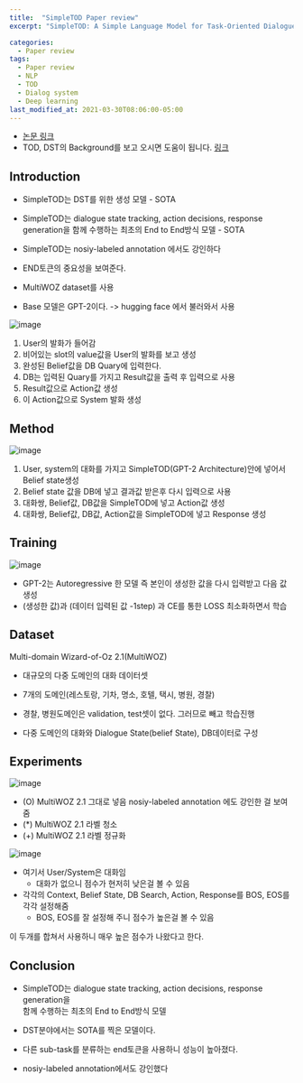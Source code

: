 ```yaml
---
title:  "SimpleTOD Paper review"
excerpt: "SimpleTOD: A Simple Language Model for Task-Oriented Dialogue"

categories:
  - Paper review
tags:
  - Paper review
  - NLP
  - TOD
  - Dialog system
  - Deep learning
last_modified_at: 2021-03-30T08:06:00-05:00
---
```


- [논문 링크](https://arxiv.org/abs/2005.00796)
- TOD, DST의 Background를 보고 오시면 도움이 됩니다.
  [링크](https://momozzing.github.io/momo.github.io/TOD,-DST/)

## Introduction
- SimpleTOD는 DST를 위한 생성 모델 - SOTA

- SimpleTOD는 dialogue state tracking, action decisions, response generation을 함께 수행하는
   최초의 End to End방식 모델 - SOTA

- SimpleTOD는 nosiy-labeled annotation 에서도 강인하다

- END토큰의 중요성을 보여준다. 

- MultiWOZ dataset를 사용

- Base 모델은 GPT-2이다.  -> hugging face 에서 불러와서 사용 



![image](https://user-images.githubusercontent.com/60643542/112971984-bb5ed200-918a-11eb-8d32-70ced7eb3496.png)

1. User의 발화가 들어감
2. 비어있는 slot의 value값을 User의 발화를 보고 생성
3. 완성된 Belief값을 DB Quary에 입력한다.
4. DB는 입력된 Quary를 가지고 Result값을 출력 후 입력으로 사용
5. Result값으로 Action값 생성
6. 이 Action값으로 System 발화 생성

## Method

![image](https://user-images.githubusercontent.com/60643542/112972870-b1899e80-918b-11eb-8d24-839db68ffe26.png)

1. User, system의 대화를 가지고 SimpleTOD(GPT-2 Architecture)안에 넣어서 Belief state생성
2. Belief state 값을 DB에 넣고 결과값 받은후 다시 입력으로 사용
3. 대화쌍, Belief값, DB값을 SimpleTOD에 넣고 Action값 생성
4. 대화쌍, Belief값, DB값, Action값을 SimpleTOD에 넣고 Response 생성

## Training

![image](https://user-images.githubusercontent.com/60643542/112973471-53a98680-918c-11eb-9b49-cd17be67378e.png)

- GPT-2는 Autoregressive 한 모델 즉 본인이 생성한 값을 다시 입력받고 다음 값 생성
- (생성한 값)과 (데이터 입력된 값 -1step) 과 CE를 통한 LOSS 최소화하면서 학습

## Dataset

Multi-domain Wizard-of-Oz 2.1(MultiWOZ)

- 대규모의 다중 도메인의 대화 데이터셋 

- 7개의 도메인(레스토랑, 기차, 명소, 호텔, 택시, 병원, 경찰)

- 경찰, 병원도메인은 validation, test셋이 없다. 그러므로 빼고 학습진행

- 다중 도메인의 대화와 Dialogue State(belief State), DB데이터로 구성

## Experiments
![image](https://user-images.githubusercontent.com/60643542/112974136-142f6a00-918d-11eb-8465-3e47bc7f20b1.png)

- (O) MultiWOZ 2.1 그대로 넣음 nosiy-labeled annotation 에도 강인한 걸 보여줌   
- (*) MultiWOZ 2.1 라벨 청소   
- (+) MultiWOZ 2.1 라벨 정규화 

![image](https://user-images.githubusercontent.com/60643542/112974373-58bb0580-918d-11eb-9b87-92d4ec24edb8.png)

- 여기서 User/System은 대화임 
  - 대화가 없으니 점수가 현저히 낮은걸 볼 수 있음
- 각각의 Context, Belief State, DB Search, Action, Response를 BOS, EOS를 각각 설정해줌
  - BOS, EOS를 잘 설정해 주니 점수가 높은걸 볼 수 있음
  
이 두개를 합쳐서 사용하니 매우 높은 점수가 나왔다고 한다. 

## Conclusion
- SimpleTOD는 dialogue state tracking, action decisions, response generation을    
  함께 수행하는 최초의 End to End방식 모델

- DST분야에서는 SOTA를 찍은 모델이다. 

- 다른 sub-task를 분류하는 end토큰을 사용하니 성능이 높아졌다. 

- nosiy-labeled annotation에서도 강인했다
